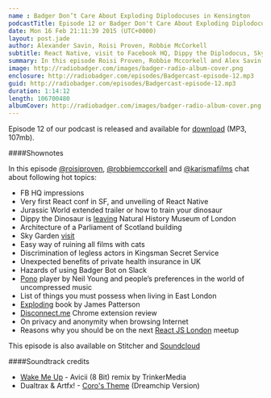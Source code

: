 ```yaml
---
name : Badger Don’t Care About Exploding Diplodocuses in Kensington
podcastTitle: Episode 12 or Badger Don't Care About Exploding Diplodocuses in Kensington
date: Mon 16 Feb 21:11:39 2015 (UTC+0000)
layout: post.jade
author: Alexander Savin, Roisi Proven, Robbie McCorkell
subtitle: React Native, visit to Facebook HQ, Dippy the Diplodocus, Sky Garden, Pono Player, exploding books, Disconnect.me for Chrome
summary: In this episode Roisi Proven, Robbie Mccorkell and Alex Savin talk about impressions from very first React JS conference, Robbie's visit to FB HQ, unveiling of React Native, Roisi's visit to Sky Garden, Dippy the Diplodocus leaving Natural History Museum, Disconnect.me extension for Chrome and privacy in the Internet, Pono player and ability to distinguish uncompressed digital audio by the iPod generation.
image: http://radiobadger.com/images/badger-radio-album-cover.png
enclosure: http://radiobadger.com/episodes/Badgercast-episode-12.mp3
guid: http://radiobadger.com/episodes/Badgercast-episode-12.mp3
duration: 1:14:12
length: 106700480
albumCover: http://radiobadger.com/images/badger-radio-album-cover.png
---
```


Episode 12 of our podcast is released and available for [download](http://radiobadger.com/episodes/Badgercast-episode-12.mp3) (MP3, 107mb).

####Shownotes

In this episode [@roisiproven](https://twitter.com/roisiproven), [@robbiemccorkell](https://twitter.com/robbiemccorkell) and [@karismafilms](https://twitter.com/karismafilms) chat about following hot topics:

* FB HQ impressions
* Very first React conf in SF, and unveiling of React Native
* Jurassic World extended trailer or how to train your dinosaur
* Dippy the Dinosaur is [leaving](http://www.bbc.co.uk/news/science-environment-31035917) Natural History Museum of London
* Architecture of a Parliament of Scotland building
* Sky Garden [visit](http://roisi.co.uk/sky-garden/)
* Easy way of ruining all films with cats
* Discrimination of legless actors in Kingsman Secret Service
* Unexpected benefits of private health insurance in UK
* Hazards of using Badger Bot on Slack
* [Pono](https://ponomusic.force.com/) player by Neil Young and people’s preferences in the world of uncompressed music
* List of things you must possess when living in East London
* [Exploding](http://www.readersread.com/james-patterson-and-the-exploding-book-12020151) book by James Patterson
* [Disconnect.me](https://disconnect.me/) Chrome extension review
* On privacy and anonymity when browsing Internet
* Reasons why you should be on the next [React JS London](http://www.meetup.com/London-React-User-Group/events/220296004/) meetup

This episode is also available on Stitcher and [Soundcloud](https://soundcloud.com/karismafilms/radiobadger-episode-12)

####Soundtrack credits

* [Wake Me Up](https://soundcloud.com/chiruley/wake-me-up-avicii-8-bit) - Avicii (8 Bit) remix by TrinkerMedia
* Dualtrax & Artfx! - [Coro's Theme](https://soundcloud.com/dualtrax/dualtrax-artfx-coros-theme) (Dreamchip Version)


